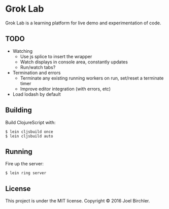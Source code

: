 # Grok Lab

Grok Lab is a learning platform for live demo and experimentation of code.

## TODO

- Watching
  - Use js splice to insert the wrapper
  - Watch displays in console area, constantly updates
  - Run/watch tabs?
- Termination and errors
  - Terminate any existing running workers on run, set/reset a terminate timer
  - Improve editor integration (with errors, etc)
- Load lodash by default


## Building

Build ClojureScript with:

    $ lein cljsbuild once
    $ lein cljsbuild auto


## Running

Fire up the server:

    $ lein ring server


## License

This project is under the MIT license.
Copyright © 2016 Joel Birchler.
